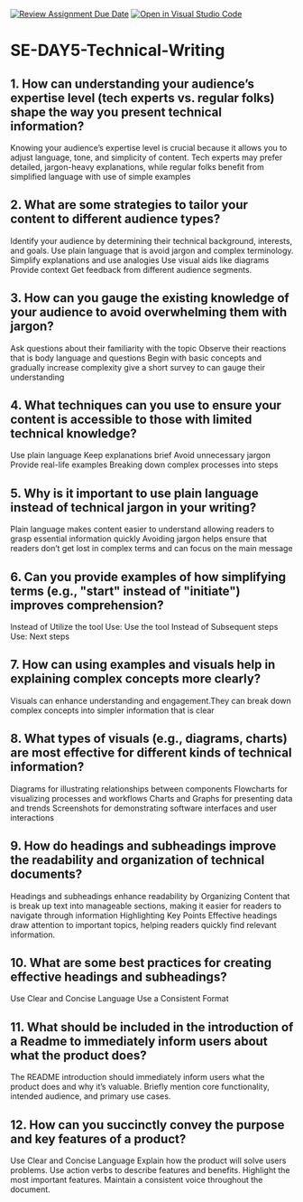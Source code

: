 [![Review Assignment Due Date](https://classroom.github.com/assets/deadline-readme-button-22041afd0340ce965d47ae6ef1cefeee28c7c493a6346c4f15d667ab976d596c.svg)](https://classroom.github.com/a/zsAR-pyY)
[![Open in Visual Studio Code](https://classroom.github.com/assets/open-in-vscode-2e0aaae1b6195c2367325f4f02e2d04e9abb55f0b24a779b69b11b9e10269abc.svg)](https://classroom.github.com/online_ide?assignment_repo_id=17083363&assignment_repo_type=AssignmentRepo)
# SE-DAY5-Technical-Writing
## 1. How can understanding your audience’s expertise level (tech experts vs. regular folks) shape the way you present technical information?
Knowing your audience’s expertise level is crucial because it allows you to adjust language, tone, and simplicity of content. Tech experts may prefer detailed, jargon-heavy explanations, while regular folks benefit from simplified language with use of simple examples
## 2. What are some strategies to tailor your content to different audience types?
Identify your audience by determining their technical background, interests, and goals.
Use plain language that is avoid jargon and complex terminology.
Simplify explanations and use analogies
Use visual aids like diagrams
Provide context
Get feedback from different audience segments.
## 3. How can you gauge the existing knowledge of your audience to avoid overwhelming them with jargon?
Ask questions about their familiarity with the topic
Observe their reactions that is body language and questions
Begin with basic concepts and gradually increase complexity
give a short survey to can gauge their understanding
## 4. What techniques can you use to ensure your content is accessible to those with limited technical knowledge?
Use plain language
Keep explanations brief
Avoid unnecessary jargon
Provide real-life examples
Breaking down complex processes into steps
## 5. Why is it important to use plain language instead of technical jargon in your writing?
Plain language makes content easier to understand  allowing readers to grasp essential information quickly
Avoiding jargon helps ensure that readers don’t get lost in complex terms and can focus on the main message
## 6. Can you provide examples of how simplifying terms (e.g., "start" instead of "initiate") improves comprehension?
Instead of Utilize the tool
Use: Use the tool
Instead of Subsequent steps
Use: Next steps
## 7. How can using examples and visuals help in explaining complex concepts more clearly?
Visuals can enhance understanding and engagement.They can break down complex concepts into simpler information that is clear 
## 8. What types of visuals (e.g., diagrams, charts) are most effective for different kinds of technical information?
Diagrams for illustrating relationships between components
Flowcharts for visualizing processes and workflows
Charts and Graphs for presenting data and trends
Screenshots for demonstrating software interfaces and user interactions
## 9. How do headings and subheadings improve the readability and organization of technical documents?
Headings and subheadings enhance readability by
Organizing Content that is break up text into manageable sections, making it easier for readers to navigate through information
Highlighting Key Points Effective headings draw attention to important topics, helping readers quickly find relevant information.
## 10. What are some best practices for creating effective headings and subheadings?
Use Clear and Concise Language
Use a Consistent Format
## 11. What should be included in the introduction of a Readme to immediately inform users about what the product does?
The README introduction should immediately inform users what the product does and why it’s valuable. Briefly mention core functionality, intended audience, and primary use cases.
## 12. How can you succinctly convey the purpose and key features of a product?
Use Clear and Concise Language
Explain how the product will solve users problems.
Use action verbs to describe features and benefits.
Highlight the most important features.
Maintain a consistent voice throughout the document.